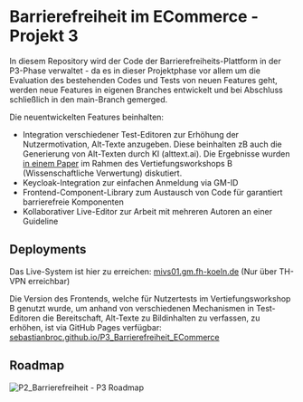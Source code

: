 # Barrierefreiheit im ECommerce - Projekt 3
In diesem Repository wird der Code der Barrierefreiheits-Plattform in der P3-Phase verwaltet - da es in dieser Projektphase vor allem um die Evaluation des bestehenden Codes und Tests von neuen Features geht, werden neue Features in eigenen Branches entwickelt und bei Abschluss schließlich in den main-Branch gemerged. 

Die neuentwickelten Features beinhalten:

* Integration verschiedener Test-Editoren zur Erhöhung der Nutzermotivation, Alt-Texte anzugeben. Diese beinhalten zB auch die Generierung von Alt-Texten durch KI (alttext.ai). Die Ergebnisse wurden <a href="https://github.com/sebastianbroc/P3_Barrierefreiheit_ECommerce/blob/main/dokumentation/Workshop_B_Paper.pdf">in einem Paper</a> im Rahmen des Vertiefungsworkshops B (Wissenschaftliche Verwertung) diskutiert.
* Keycloak-Integration zur einfachen Anmeldung via GM-ID
* Frontend-Component-Library zum Austausch von Code für garantiert barrierefreie Komponenten
* Kollaborativer Live-Editor zur Arbeit mit mehreren Autoren an einer Guideline

## Deployments
Das Live-System ist hier zu erreichen: <a href="http://mivs01.gm.fh-koeln.de/">mivs01.gm.fh-koeln.de</a>
(Nur über TH-VPN erreichbar)

Die Version des Frontends, welche für Nutzertests im Vertiefungsworkshop B genutzt wurde, um anhand von verschiedenen Mechanismen in Test-Editoren die Bereitschaft, Alt-Texte zu Bildinhalten zu verfassen, zu erhöhen, ist via GitHub Pages verfügbar: <a href="https://sebastianbroc.github.io/P3_Barrierefreiheit_ECommerce/">sebastianbroc.github.io/P3_Barrierefreiheit_ECommerce</a>

## Roadmap
![P2_Barrierefreiheit - P3 Roadmap](https://github.com/sebastianbroc/P3_Barrierefreiheit_ECommerce/assets/63352229/7280fd50-9970-48be-9457-c1f6ef757d3a)
